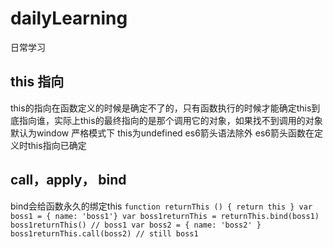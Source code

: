 # dailyLearning
日常学习
## this 指向
this的指向在函数定义的时候是确定不了的，只有函数执行的时候才能确定this到底指向谁，实际上this的最终指向的是那个调用它的对象，如果找不到调用的对象  默认为window  严格模式下 this为undefined
es6箭头语法除外  es6箭头函数在定义时this指向已确定
## call，apply， bind
bind会给函数永久的绑定this
``
function returnThis () {
return this
}
var boss1 = { name: 'boss1'}
var boss1returnThis = returnThis.bind(boss1)
boss1returnThis() // boss1
var boss2 = { name: 'boss2' }
boss1returnThis.call(boss2) // still boss1
``
